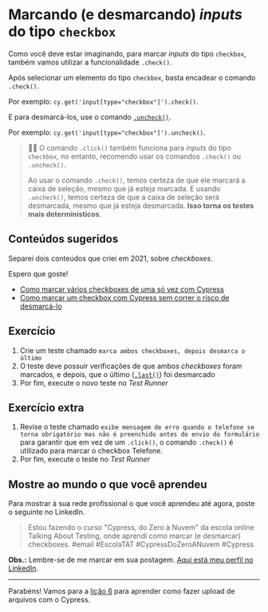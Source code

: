 # Marcando (e desmarcando) _inputs_ do tipo `checkbox`

Como você deve estar imaginando, para marcar _inputs_ do tipo `checkbox`, também vamos utilizar a funcionalidade `.check()`.

Após selecionar um elemento do tipo `checkbox`, basta encadear o comando `.check()`.

Por exemplo: `cy.get('input[type="checkbox"]').check()`.

E para desmarcá-los, use o comando [`.uncheck()`](https://on.cypress.io/uncheck).

Por exemplo: `cy.get('input[type="checkbox"]').uncheck()`.

> 👨‍🏫 O comando `.click()` também funciona para _inputs_ do tipo `checkbox`, no entanto, recomendo usar os comandos `.check()` ou `.uncheck()`.
>
> Ao usar o comando `.check()`, temos certeza de que ele marcará a caixa de seleção, mesmo que já esteja marcada. E usando `.uncheck()`, temos certeza de que a caixa de seleção será desmarcada, mesmo que já esteja desmarcada. **Isso torna os testes mais determinísticos**.

## Conteúdos sugeridos

Separei dois conteúdos que criei em 2021, sobre _checkboxes_.

Espero que goste!

- [Como marcar vários checkboxes de uma só vez com Cypress](https://email.com/2021/06/14/como-marcar-varios-checkboxes-de-uma-so-vez-com-cypress/)
- [Como marcar um checkbox com Cypress sem correr o risco de desmarcá-lo](https://youtu.be/O8PJRPpfLl8)

## Exercício

1. Crie um teste chamado `marca ambos checkboxes, depois desmarca o último`
2. O teste deve possuir verificações de que ambos _checkboxes_ foram marcados, e depois, que o último ([`.last()`](https://on.cypress.io/last)) foi desmarcado
3. Por fim, execute o novo teste no _Test Runner_

## Exercício extra

1. Revise o teste chamado `exibe mensagem de erro quando o telefone se torna obrigatório mas não é preenchido antes do envio do formulário` para garantir que em vez de um `.click()`, o comando `.check()` é utilizado para marcar o checkbox Telefone.
2. Por fim, execute o teste no _Test Runner_

## Mostre ao mundo o que você aprendeu

Para mostrar à sua rede profissional o que você aprendeu até agora, poste o seguinte no LinkedIn.

> Estou fazendo o curso "Cypress, do Zero à Nuvem" da escola online Talking About Testing, onde aprendi como marcar (e desmarcar) checkboxes. #email #EscolaTAT #CypressDoZeroANuvem #Cypress

**Obs.:** Lembre-se de me marcar em sua postagem. [Aqui está meu perfil no LinkedIn](https://www.linkedin.com/in/Cristiano-lima-e-silva-filho).

---

Parabéns! Vamos para a [lição 6](./06.md) para aprender como fazer upload de arquivos com o Cypress.
